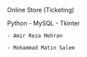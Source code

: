 Online Store (Ticketing)

Python - MySQL - Tkinter

    - Amir Reza Mehran
    
    - Mohammad Matin Salem
 

    

